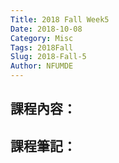 ```yaml
---
Title: 2018 Fall Week5
Date: 2018-10-08
Category: Misc
Tags: 2018Fall
Slug: 2018-Fall-5
Author: NFUMDE
---
```




<!-- PELICAN_END_SUMMARY -->

課程內容：
----

課程筆記：
----
